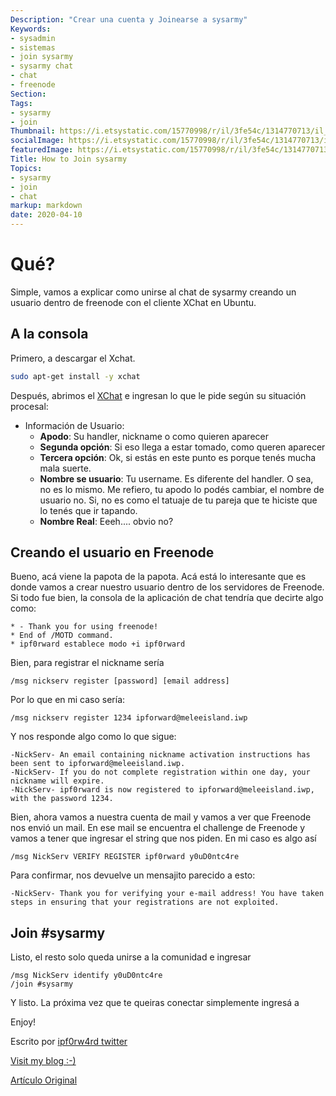 ```yaml
---
Description: "Crear una cuenta y Joinearse a sysarmy"
Keywords:
- sysadmin 
- sistemas
- join sysarmy
- sysarmy chat
- chat
- freenode
Section: 
Tags:
- sysarmy
- join
Thumbnail: https://i.etsystatic.com/15770998/r/il/3fe54c/1314770713/il_794xN.1314770713_n3sd.jpg
socialImage: https://i.etsystatic.com/15770998/r/il/3fe54c/1314770713/il_794xN.1314770713_n3sd.jpg
featuredImage: https://i.etsystatic.com/15770998/r/il/3fe54c/1314770713/il_794xN.1314770713_n3sd.jpg
Title: How to Join sysarmy 
Topics:
- sysarmy
- join
- chat
markup: markdown
date: 2020-04-10
---
```


# Qué?

Simple, vamos a explicar como unirse al chat de sysarmy creando un usuario dentro de freenode con el cliente XChat en Ubuntu.

<!--more-->

## A la consola

Primero, a descargar el Xchat. 

```bash
sudo apt-get install -y xchat
```

Después, abrimos el [XChat](http://xchat.org/) e ingresan lo que le pide según su situación procesal:

* Información de Usuario:
  - **Apodo**: Su handler, nickname o como quieren aparecer
  - **Segunda opción**: Si eso llega a estar tomado, como queren aparecer
  - **Tercera opción**: Ok, si estás en este punto es porque tenés mucha mala suerte. 
  - **Nombre se usuario**: Tu username. Es diferente del handler. O sea, no es lo mismo. Me refiero, tu apodo lo podés cambiar, el nombre de usuario no. Si, no es como el tatuaje de tu pareja que te hiciste que lo tenés que ir tapando.
  - **Nombre Real**: Eeeh.... obvio no?

## Creando el usuario en Freenode

Bueno, acá viene la papota de la papota. Acá está lo interesante que es donde vamos a crear nuestro usuario dentro de los servidores de Freenode.
Si todo fue bien, la consola de la aplicación de chat tendría que decirte algo como:

```
* - Thank you for using freenode!
* End of /MOTD command.
* ipf0rward establece modo +i ipf0rward
```

Bien, para registrar el nickname sería

```
/msg nickserv register [password] [email address]
```

Por lo que en mi caso sería: 

```
/msg nickserv register 1234 ipforward@meleeisland.iwp
```

Y nos responde algo como lo que sigue:

```
-NickServ- An email containing nickname activation instructions has been sent to ipforward@meleeisland.iwp.
-NickServ- If you do not complete registration within one day, your nickname will expire.
-NickServ- ipf0rward is now registered to ipforward@meleeisland.iwp, with the password 1234.
```

Bien, ahora vamos a nuestra cuenta de mail y vamos a ver que Freenode nos envió un mail. En ese mail se encuentra el challenge de Freenode y vamos a tener que ingresar el string que nos piden. En mi caso es algo así 

```
/msg NickServ VERIFY REGISTER ipf0rward y0uD0ntc4re
```

Para confirmar, nos devuelve un mensajito parecido a esto:

```
-NickServ- Thank you for verifying your e-mail address! You have taken steps in ensuring that your registrations are not exploited.
```
## Join #sysarmy

Listo, el resto solo queda unirse a la comunidad e ingresar
```
/msg NickServ identify y0uD0ntc4re
/join #sysarmy
```
Y listo. La próxima vez que te queiras conectar simplemente ingresá a

Enjoy!

Escrito por [ipf0rw4rd twitter](https://twitter.com/ipf0rw4rd)

[Visit my blog :-)](https://blog.ipforward.co)

[Artículo Original](https://blog.ipforward.co/2020/04/09/join_sysarmy/)


